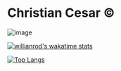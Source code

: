 # Christian Cesar ©️



![image](https://github-readme-stats.vercel.app/api?username=christiancesar&show_icons=true&theme=dracula&include_all_commits=true&count_private=true)

[![willianrod's wakatime stats](https://github-readme-stats.vercel.app/api/wakatime?username=christiancesar&theme=dracula)](https://github.com/anuraghazra/github-readme-stats)

[![Top Langs](https://github-readme-stats.vercel.app/api/top-langs/?username=christiancesar&theme=dracula&layout=compact)](https://github.com/anuraghazra/github-readme-stats)


